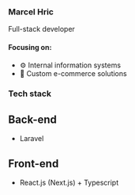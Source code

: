 ### Marcel Hric
Full-stack developer

#### Focusing on:
- ⚙ Internal information systems
- 🛒 Custom e-commerce solutions

### Tech stack
## Back-end
- Laravel

## Front-end
- React.js (Next.js) + Typescript
